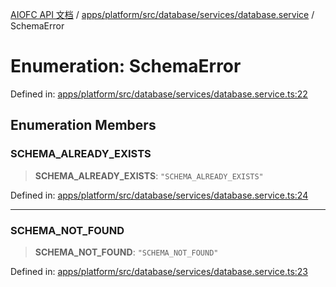 [AIOFC API 文档](../../../../../../../index.md) / [apps/platform/src/database/services/database.service](../index.md) / SchemaError

# Enumeration: SchemaError

Defined in: [apps/platform/src/database/services/database.service.ts:22](https://github.com/aiofc-nx/aiofc-nx-20250117/blob/67a7c164367a9389d2ffea309275a0822750a8a2/apps/platform/src/database/services/database.service.ts#L22)

## Enumeration Members

### SCHEMA\_ALREADY\_EXISTS

> **SCHEMA\_ALREADY\_EXISTS**: `"SCHEMA_ALREADY_EXISTS"`

Defined in: [apps/platform/src/database/services/database.service.ts:24](https://github.com/aiofc-nx/aiofc-nx-20250117/blob/67a7c164367a9389d2ffea309275a0822750a8a2/apps/platform/src/database/services/database.service.ts#L24)

***

### SCHEMA\_NOT\_FOUND

> **SCHEMA\_NOT\_FOUND**: `"SCHEMA_NOT_FOUND"`

Defined in: [apps/platform/src/database/services/database.service.ts:23](https://github.com/aiofc-nx/aiofc-nx-20250117/blob/67a7c164367a9389d2ffea309275a0822750a8a2/apps/platform/src/database/services/database.service.ts#L23)
